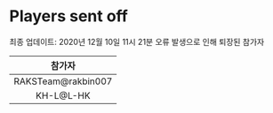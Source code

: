 # Players sent off
최종 업데이트: 2020년 12월 10일 11시 21분
오류 발생으로 인해 퇴장된 참가자




| 참가자 |
|:---:|
| RAKSTeam@rakbin007 |
| KH-L@L-HK |